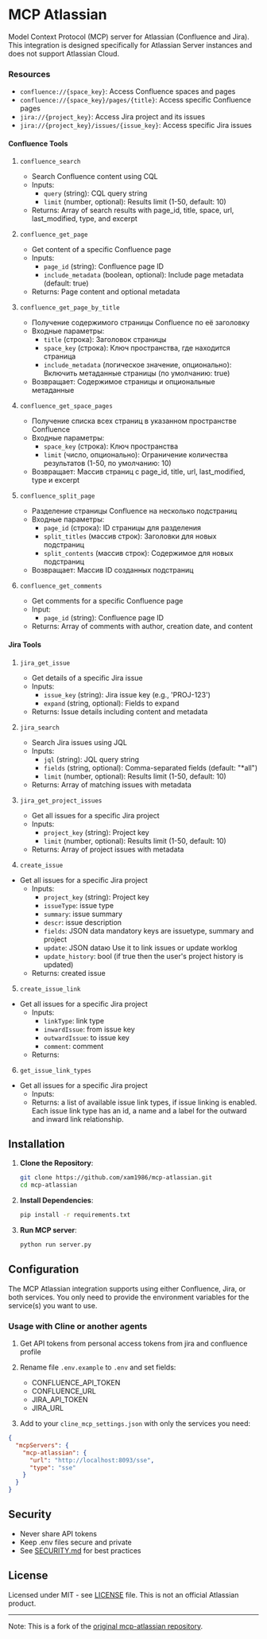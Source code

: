 # MCP Atlassian

Model Context Protocol (MCP) server for Atlassian (Confluence and Jira). 
This integration is designed specifically for Atlassian Server instances and does not support Atlassian Cloud.

### Resources

- `confluence://{space_key}`: Access Confluence spaces and pages
- `confluence://{space_key}/pages/{title}`: Access specific Confluence pages
- `jira://{project_key}`: Access Jira project and its issues
- `jira://{project_key}/issues/{issue_key}`: Access specific Jira issues

#### Confluence Tools

1. `confluence_search`
   - Search Confluence content using CQL
   - Inputs:
     - `query` (string): CQL query string
     - `limit` (number, optional): Results limit (1-50, default: 10)
   - Returns: Array of search results with page_id, title, space, url, last_modified, type, and excerpt

2. `confluence_get_page`
   - Get content of a specific Confluence page
   - Inputs:
     - `page_id` (string): Confluence page ID
     - `include_metadata` (boolean, optional): Include page metadata (default: true)
   - Returns: Page content and optional metadata

  3. `confluence_get_page_by_title`
     - Получение содержимого страницы Confluence по её заголовку
     - Входные параметры:
       - `title` (строка): Заголовок страницы
       - `space_key` (строка): Ключ пространства, где находится страница
       - `include_metadata` (логическое значение, опционально): Включить метаданные страницы (по умолчанию: true)
     - Возвращает: Содержимое страницы и опциональные метаданные

  4. `confluence_get_space_pages`
     - Получение списка всех страниц в указанном пространстве Confluence
     - Входные параметры:
       - `space_key` (строка): Ключ пространства
       - `limit` (число, опционально): Ограничение количества результатов (1-50, по умолчанию: 10)
     - Возвращает: Массив страниц с page_id, title, url, last_modified, type и excerpt

  5. `confluence_split_page`
     - Разделение страницы Confluence на несколько подстраниц
     - Входные параметры:
       - `page_id` (строка): ID страницы для разделения
       - `split_titles` (массив строк): Заголовки для новых подстраниц
       - `split_contents` (массив строк): Содержимое для новых подстраниц
     - Возвращает: Массив ID созданных подстраниц
3. `confluence_get_comments`
   - Get comments for a specific Confluence page
   - Input: 
     - `page_id` (string): Confluence page ID
   - Returns: Array of comments with author, creation date, and content

#### Jira Tools

1. `jira_get_issue`
   - Get details of a specific Jira issue
   - Inputs:
     - `issue_key` (string): Jira issue key (e.g., 'PROJ-123')
     - `expand` (string, optional): Fields to expand
   - Returns: Issue details including content and metadata

2. `jira_search`
   - Search Jira issues using JQL
   - Inputs:
     - `jql` (string): JQL query string
     - `fields` (string, optional): Comma-separated fields (default: "*all")
     - `limit` (number, optional): Results limit (1-50, default: 10)
   - Returns: Array of matching issues with metadata

3. `jira_get_project_issues`
   - Get all issues for a specific Jira project
   - Inputs:
     - `project_key` (string): Project key
     - `limit` (number, optional): Results limit (1-50, default: 10)
   - Returns: Array of project issues with metadata

4. `create_issue`
- Get all issues for a specific Jira project
   - Inputs:
     - `project_key` (string): Project key
     - `issueType`: issue type
     - `summary`: issue summary
     - `descr`: issue description
     - `fields`: JSON data mandatory keys are issuetype, summary and project
     - `update`: JSON dataю Use it to link issues or update worklog
     - `update_history`: bool (if true then the user's project history is updated)
   - Returns: created issue
   
5. `create_issue_link`
- Get all issues for a specific Jira project
   - Inputs:
      - `linkType`: link type
      - `inwardIssue`: from issue key
      - `outwardIssue`: to issue key
      - `comment`: comment
   - Returns: 

6. `get_issue_link_types`
- Get all issues for a specific Jira project
   - Inputs:
   - Returns: a list of available issue link types, if issue linking is enabled. Each issue link type has an id, a name and a label for the outward and inward link relationship.

## Installation

1. **Clone the Repository**:
   ```bash
   git clone https://github.com/xam1986/mcp-atlassian.git
   cd mcp-atlassian
   ```

2. **Install Dependencies**:
   ```bash
   pip install -r requirements.txt
   ```

3. **Run MCP server**:
   ```bash
   python run server.py
   ```

## Configuration

The MCP Atlassian integration supports using either Confluence, Jira, or both services. You only need to provide the environment variables for the service(s) you want to use.

### Usage with Cline or another agents

1. Get API tokens from personal access tokens from jira and confluence profile

2. Rename file `.env.example` to `.env` and set fields:
   - CONFLUENCE_API_TOKEN
   - CONFLUENCE_URL
   - JIRA_API_TOKEN
   - JIRA_URL

3. Add to your `cline_mcp_settings.json` with only the services you need:

```json
{
  "mcpServers": {
    "mcp-atlassian": {
      "url": "http://localhost:8093/sse",
      "type": "sse"
    }
  }
}
```


## Security

- Never share API tokens
- Keep .env files secure and private
- See [SECURITY.md](SECURITY.md) for best practices

## License

Licensed under MIT - see [LICENSE](LICENSE) file. This is not an official Atlassian product.

---
Note: This is a fork of the [original mcp-atlassian repository](https://github.com/sooperset/mcp-atlassian).
